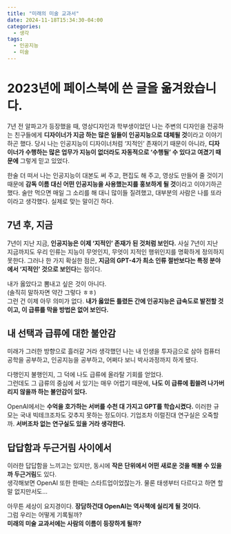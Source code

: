 ```yaml
---
title: "미래의 미술 교과서"
date: 2024-11-18T15:34:30-04:00
categories:
  - 생각
tags:
  - 인공지능
  - 미술
---
```


# 2023년에 페이스북에 쓴 글을 옮겨왔습니다.

7년 전 알파고가 등장했을 때, 영상디자인과 학부생이었던 나는 주변의 디자인을 전공하는 친구들에게 **디자이너가 지금 하는 많은 일들이 인공지능으로 대체될 것**이라고 이야기하곤 했다. 당시 나는 인공지능이 디자이너처럼 ‘지적인’ 존재이기 때문이 아니라, **디자이너가 수행하는 많은 업무가 지능이 없더라도 자동적으로 ‘수행될’ 수 있다고 여겼기 때문에** 그렇게 믿고 있었다.

한술 더 떠서 나는 인공지능이 대본도 써 주고, 편집도 해 주고, 영상도 만들어 줄 것이기 때문에 **감독 이름 대신 어떤 인공지능을 사용했는지를 홍보하게 될 것**이라고 이야기하곤 했다. 술만 먹으면 매일 그 소리를 해 대니 많이들 질려했고, 대부분의 사람은 나를 또라이라고 생각했다. 실제로 맞는 말이긴 하다.

## 7년 후, 지금

7년이 지난 지금, **인공지능은 이제 ‘지적인’ 존재가 된 것처럼 보인다.** 사실 7년이 지난 지금까지도 우리 인류는 지능이 무엇인지, 무엇이 지적인 행위인지를 명확하게 정의하지 못한다. 그러나 한 가지 확실한 점은, **지금의 GPT-4가 최소 인류 절반보다는 특정 분야에서 ‘지적인’ 것으로 보인다**는 점이다.

내가 옳았다고 뽐내고 싶은 것이 아니다.  
(솔직히 말하자면 약간 그렇다 ㅎㅎ)  
그런 건 이제 아무 의미가 없다. **내가 옳았든 틀렸든 간에 인공지능은 급속도로 발전할 것이고, 이 급류를 막을 방법은 없어 보인다.**

## 내 선택과 급류에 대한 불안감

미래가 그러한 방향으로 흘러갈 거라 생각했던 나는 내 인생을 투자금으로 삼아 컴퓨터 공학을 공부하고, 인공지능을 공부하고, 어쩌다 보니 박사과정까지 하게 됐다.

다행인지 불행인지, 그 덕에 나도 급류에 올라탈 기회를 얻었다.  
그런데도 그 급류의 중심에 서 있기는 매우 어렵기 때문에, **나도 이 급류에 휩쓸려 나가버리지 않을까 하는 불안감이 있다.**

OpenAI에서는 **수억을 호가하는 서버를 수천 대 가지고 GPT를 학습시켰다.** 이러한 규모는 국내 빅테크조차도 갖추지 못하는 정도이다. 기업조차 이럴진대 연구실은 오죽할까. **서버조차 없는 연구실도 있을 거라 생각한다.**

## 답답함과 두근거림 사이에서

이러한 답답함을 느끼고는 있지만, 동시에 **작은 단위에서 어떤 새로운 것을 해볼 수 있을까 두근거림**도 있다.  
생각해보면 OpenAI 또한 한때는 스타트업이었잖는가. 물론 태생부터 다르다고 하면 할 말 없지만서도…

아무튼 세상이 요지경이다. **장담하건대 OpenAI는 역사책에 실리게 될 것이다.**  
그럼 우리는 어떻게 기록될까?  
**미래의 미술 교과서에는 사람의 이름이 등장하게 될까?**
